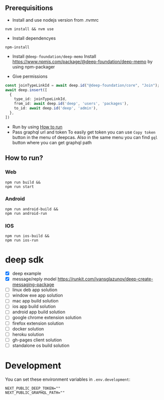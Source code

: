 ## Prerequisitions
- Install and use nodejs version from .nvmrc
```
nvm install && nvm use
```
- Install dependencyes
```
npm-install
```

- Install `@deep-foundation/deep-memo`
Install https://www.npmjs.com/package/@deep-foundation/deep-memo by using npm-packager

- Give permissions
```ts
const joinTypeLinkId = await deep.id("@deep-foundation/core", "Join");
await deep.insert([
  {
    type_id: joinTypeLinkId,
    from_id: await deep.id('deep', 'users', 'packages'),
    to_id: await deep.id('deep', 'admin'),
  },
])
```

- Run by using [How to run](#how-to-run)
- Pass graphql url and token
To easily get token you can use `Copy token` button in the menu of deepcas. Also in the same menu you can find `gql` button where you can get graphql path


## How to run?
### Web
```
npm run build &&
npm run start
```

### Android
```
npm run android-build &&
npm run android-run
```

### IOS
```
npm run ios-build &&
npm run ios-run
```


# deep sdk

- [x] deep example
- [x] message/reply model https://runkit.com/ivansglazunov/deep-create-messaging-package
- [ ] linux deb app solution
- [ ] window exe app solution
- [ ] mac app build solution
- [ ] ios app build solution
- [ ] android app build solution
- [ ] google chrome extension solution
- [ ] firefox extension solution
- [ ] docker solution
- [ ] heroku solution
- [ ] gh-pages client solution
- [ ] standalone os build solution

# Development
You can set these environment variables in `.env.development`:
```
NEXT_PUBLIC_DEEP_TOKEN=""
NEXT_PUBLIC_GRAPHQL_PATH=""
```
